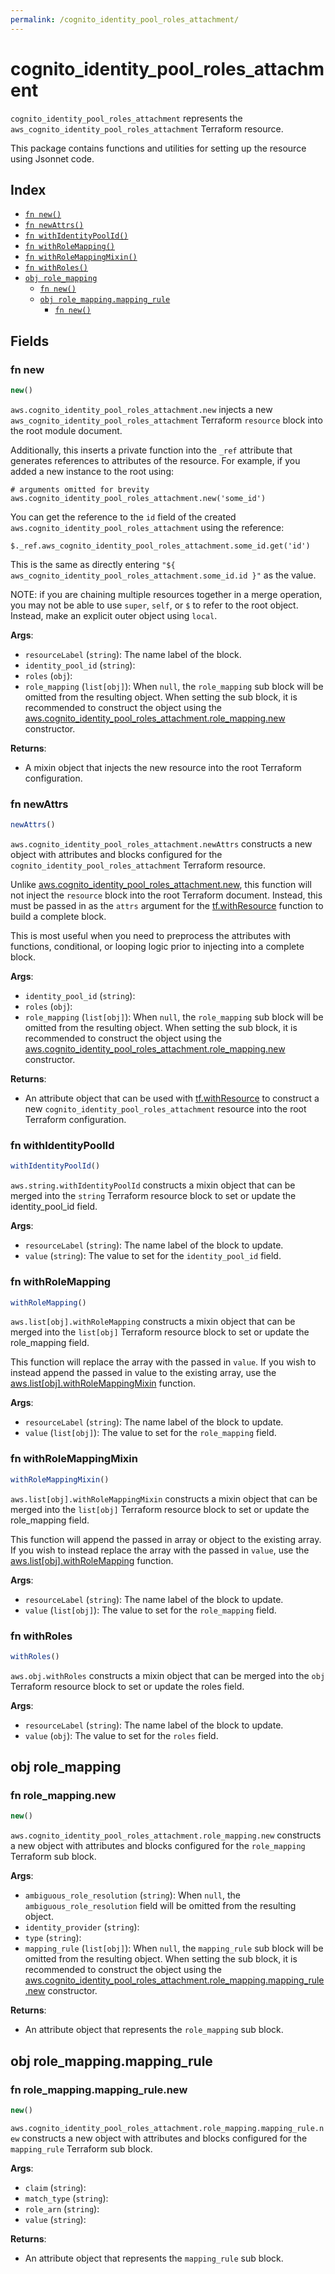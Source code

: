 ```yaml
---
permalink: /cognito_identity_pool_roles_attachment/
---
```


# cognito_identity_pool_roles_attachment

`cognito_identity_pool_roles_attachment` represents the `aws_cognito_identity_pool_roles_attachment` Terraform resource.



This package contains functions and utilities for setting up the resource using Jsonnet code.


## Index

* [`fn new()`](#fn-new)
* [`fn newAttrs()`](#fn-newattrs)
* [`fn withIdentityPoolId()`](#fn-withidentitypoolid)
* [`fn withRoleMapping()`](#fn-withrolemapping)
* [`fn withRoleMappingMixin()`](#fn-withrolemappingmixin)
* [`fn withRoles()`](#fn-withroles)
* [`obj role_mapping`](#obj-role_mapping)
  * [`fn new()`](#fn-role_mappingnew)
  * [`obj role_mapping.mapping_rule`](#obj-role_mappingmapping_rule)
    * [`fn new()`](#fn-role_mappingmapping_rulenew)

## Fields

### fn new

```ts
new()
```


`aws.cognito_identity_pool_roles_attachment.new` injects a new `aws_cognito_identity_pool_roles_attachment` Terraform `resource`
block into the root module document.

Additionally, this inserts a private function into the `_ref` attribute that generates references to attributes of the
resource. For example, if you added a new instance to the root using:

    # arguments omitted for brevity
    aws.cognito_identity_pool_roles_attachment.new('some_id')

You can get the reference to the `id` field of the created `aws.cognito_identity_pool_roles_attachment` using the reference:

    $._ref.aws_cognito_identity_pool_roles_attachment.some_id.get('id')

This is the same as directly entering `"${ aws_cognito_identity_pool_roles_attachment.some_id.id }"` as the value.

NOTE: if you are chaining multiple resources together in a merge operation, you may not be able to use `super`, `self`,
or `$` to refer to the root object. Instead, make an explicit outer object using `local`.

**Args**:
  - `resourceLabel` (`string`): The name label of the block.
  - `identity_pool_id` (`string`): 
  - `roles` (`obj`): 
  - `role_mapping` (`list[obj]`):  When `null`, the `role_mapping` sub block will be omitted from the resulting object. When setting the sub block, it is recommended to construct the object using the [aws.cognito_identity_pool_roles_attachment.role_mapping.new](#fn-role_mappingnew) constructor.

**Returns**:
- A mixin object that injects the new resource into the root Terraform configuration.


### fn newAttrs

```ts
newAttrs()
```


`aws.cognito_identity_pool_roles_attachment.newAttrs` constructs a new object with attributes and blocks configured for the `cognito_identity_pool_roles_attachment`
Terraform resource.

Unlike [aws.cognito_identity_pool_roles_attachment.new](#fn-new), this function will not inject the `resource`
block into the root Terraform document. Instead, this must be passed in as the `attrs` argument for the
[tf.withResource](https://github.com/tf-libsonnet/core/tree/main/docs#fn-withresource) function to build a complete block.

This is most useful when you need to preprocess the attributes with functions, conditional, or looping logic prior to
injecting into a complete block.

**Args**:
  - `identity_pool_id` (`string`): 
  - `roles` (`obj`): 
  - `role_mapping` (`list[obj]`):  When `null`, the `role_mapping` sub block will be omitted from the resulting object. When setting the sub block, it is recommended to construct the object using the [aws.cognito_identity_pool_roles_attachment.role_mapping.new](#fn-role_mappingnew) constructor.

**Returns**:
  - An attribute object that can be used with [tf.withResource](https://github.com/tf-libsonnet/core/tree/main/docs#fn-withresource) to construct a new `cognito_identity_pool_roles_attachment` resource into the root Terraform configuration.


### fn withIdentityPoolId

```ts
withIdentityPoolId()
```

`aws.string.withIdentityPoolId` constructs a mixin object that can be merged into the `string`
Terraform resource block to set or update the identity_pool_id field.



**Args**:
  - `resourceLabel` (`string`): The name label of the block to update.
  - `value` (`string`): The value to set for the `identity_pool_id` field.


### fn withRoleMapping

```ts
withRoleMapping()
```

`aws.list[obj].withRoleMapping` constructs a mixin object that can be merged into the `list[obj]`
Terraform resource block to set or update the role_mapping field.

This function will replace the array with the passed in `value`. If you wish to instead append the
passed in value to the existing array, use the [aws.list[obj].withRoleMappingMixin](TODO) function.


**Args**:
  - `resourceLabel` (`string`): The name label of the block to update.
  - `value` (`list[obj]`): The value to set for the `role_mapping` field.


### fn withRoleMappingMixin

```ts
withRoleMappingMixin()
```

`aws.list[obj].withRoleMappingMixin` constructs a mixin object that can be merged into the `list[obj]`
Terraform resource block to set or update the role_mapping field.

This function will append the passed in array or object to the existing array. If you wish
to instead replace the array with the passed in `value`, use the [aws.list[obj].withRoleMapping](TODO)
function.


**Args**:
  - `resourceLabel` (`string`): The name label of the block to update.
  - `value` (`list[obj]`): The value to set for the `role_mapping` field.


### fn withRoles

```ts
withRoles()
```

`aws.obj.withRoles` constructs a mixin object that can be merged into the `obj`
Terraform resource block to set or update the roles field.



**Args**:
  - `resourceLabel` (`string`): The name label of the block to update.
  - `value` (`obj`): The value to set for the `roles` field.


## obj role_mapping



### fn role_mapping.new

```ts
new()
```


`aws.cognito_identity_pool_roles_attachment.role_mapping.new` constructs a new object with attributes and blocks configured for the `role_mapping`
Terraform sub block.



**Args**:
  - `ambiguous_role_resolution` (`string`):  When `null`, the `ambiguous_role_resolution` field will be omitted from the resulting object.
  - `identity_provider` (`string`): 
  - `type` (`string`): 
  - `mapping_rule` (`list[obj]`):  When `null`, the `mapping_rule` sub block will be omitted from the resulting object. When setting the sub block, it is recommended to construct the object using the [aws.cognito_identity_pool_roles_attachment.role_mapping.mapping_rule.new](#fn-cognito_identity_pool_roles_attachmentmapping_rulenew) constructor.

**Returns**:
  - An attribute object that represents the `role_mapping` sub block.


## obj role_mapping.mapping_rule



### fn role_mapping.mapping_rule.new

```ts
new()
```


`aws.cognito_identity_pool_roles_attachment.role_mapping.mapping_rule.new` constructs a new object with attributes and blocks configured for the `mapping_rule`
Terraform sub block.



**Args**:
  - `claim` (`string`): 
  - `match_type` (`string`): 
  - `role_arn` (`string`): 
  - `value` (`string`): 

**Returns**:
  - An attribute object that represents the `mapping_rule` sub block.
